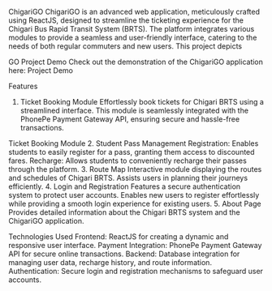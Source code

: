 ChigariGO
ChigariGO is an advanced web application, meticulously crafted using ReactJS, designed to streamline the ticketing experience for the Chigari Bus Rapid Transit System (BRTS). The platform integrates various modules to provide a seamless and user-friendly interface, catering to the needs of both regular commuters and new users. This project depicts

GO
Project Demo
Check out the demonstration of the ChigariGO application here:
Project Demo

Features
1. Ticket Booking Module
Effortlessly book tickets for Chigari BRTS using a streamlined interface. This module is seamlessly integrated with the PhonePe Payment Gateway API, ensuring secure and hassle-free transactions.

Ticket Booking Module
2. Student Pass Management
Registration: Enables students to easily register for a pass, granting them access to discounted fares.
Recharge: Allows students to conveniently recharge their passes through the platform.
3. Route Map
Interactive module displaying the routes and schedules of Chigari BRTS.
Assists users in planning their journeys efficiently.
4. Login and Registration
Features a secure authentication system to protect user accounts.
Enables new users to register effortlessly while providing a smooth login experience for existing users.
5. About Page
Provides detailed information about the Chigari BRTS system and the ChigariGO application.

Technologies Used
Frontend: ReactJS for creating a dynamic and responsive user interface.
Payment Integration: PhonePe Payment Gateway API for secure online transactions.
Backend: Database integration for managing user data, recharge history, and route information.
Authentication: Secure login and registration mechanisms to safeguard user accounts.
